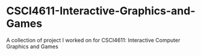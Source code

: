 # CSCI4611-Interactive-Graphics-and-Games
A collection of project I worked on for CSCI4611: Interactive Computer Graphics and Games
